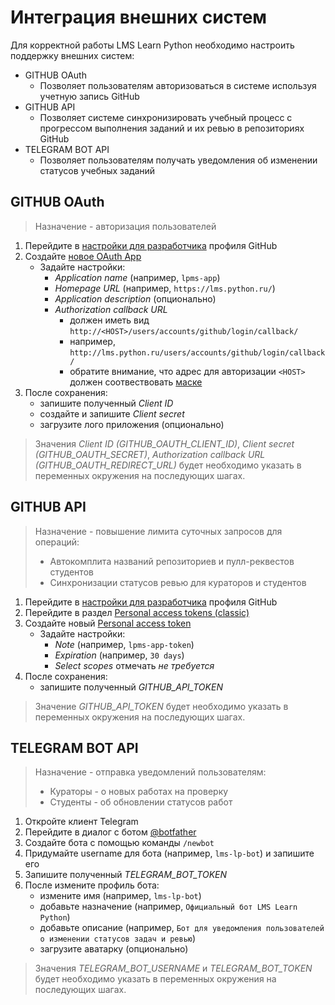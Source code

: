 # Интеграция внешних систем

Для корректной работы LMS Learn Python необходимо настроить поддержку внешних систем:

- GITHUB OAuth
    - Позволяет пользователям авторизоваться в системе используя учетную запись GitHub
- GITHUB API
    - Позволяет системе синхронизировать учебный процесс с прогрессом выполнения заданий и их ревью в репозиториях GitHub 
- TELEGRAM BOT API
    - Позволяет пользователям получать уведомления об изменении статусов учебных заданий


## GITHUB OAuth

> Назначение - авторизация пользователей

1. Перейдите в [настройки для разработчика](https://github.com/settings/developers) профиля GitHub
2. Создайте [новое OAuth App](https://github.com/settings/applications/new)
    - Задайте настройки:
        - *Application name* (например, `lpms-app`)
        - *Homepage URL* (например, `https://lms.python.ru/`)
        - *Application description* (опционально)
        - *Authorization callback URL*
            - должен иметь вид `http://<HOST>/users/accounts/github/login/callback/`
            - например, `http://lms.python.ru/users/accounts/github/login/callback/`
            - обратите внимание, что адрес для авторизации `<HOST>` должен соотвествовать [маске](https://docs.github.com/ru/apps/oauth-apps/building-oauth-apps/authorizing-oauth-apps#redirect-urls)
3. После сохранения:
    - запишите полученный *Client ID* 
    - создайте и запишите  *Client secret* 
    - загрузите лого приложения (опционально)

> Значения *Client ID (GITHUB_OAUTH_CLIENT_ID)*, *Client secret (GITHUB_OAUTH_SECRET)*, *Authorization callback URL (GITHUB_OAUTH_REDIRECT_URL)* будет необходимо указать в переменных окружения на последующих шагах.


## GITHUB API

> Назначение - повышение лимита суточных запросов для операций:
> 
> - Автокомплита названий репозиториев и пулл-реквестов студентов
> - Синхронизации статусов ревью для кураторов и студентов

1. Перейдите в [настройки для разработчика](https://github.com/settings/developers) профиля GitHub
2. Перейдите в раздел [Personal access tokens (classic)](https://github.com/settings/tokens)
3. Создайте новый [Personal access token](https://github.com/settings/tokens/new)
    - Задайте настройки:
        - *Note* (например, `lpms-app-token`)
        - *Expiration* (например, `30 days`)
        - *Select scopes* отмечать _не требуется_
4. После сохранения:
    - запишите полученный *GITHUB_API_TOKEN*

> Значение *GITHUB_API_TOKEN* будет необходимо указать в переменных окружения на последующих шагах.


## TELEGRAM BOT API

> Назначение - отправка уведомлений пользователям:
> 
> - Кураторы - о новых работах на проверку
> - Студенты - об обновлении статусов работ

1. Откройте клиент Telegram
2. Перейдите в диалог с ботом [@botfather](https://telegram.me/botfather)
3. Создайте бота с помощью команды `/newbot`
4. Придумайте username для бота (например, `lms-lp-bot`) и запишите его
5. Запишите полученный *TELEGRAM_BOT_TOKEN*
6. После измените профиль бота:
    - измените имя (например, `lms-lp-bot`) 
    - добавьте назначение (например, `Официальный бот LMS Learn Python`)
    - добавьте описание (например, `Бот для уведомления пользователей о изменении статусов задач и ревью`)
    - загрузите аватарку (опционально)

> Значения *TELEGRAM_BOT_USERNAME* и *TELEGRAM_BOT_TOKEN* будет необходимо указать в переменных окружения на последующих шагах.